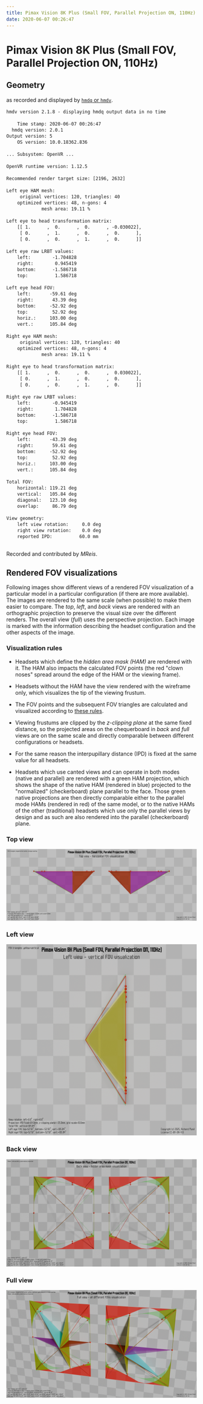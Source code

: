 ```yaml
---
title: Pimax Vision 8K Plus (Small FOV, Parallel Projection ON, 110Hz)
date: 2020-06-07 00:26:47
---
```

# Pimax Vision 8K Plus (Small FOV, Parallel Projection ON, 110Hz)

## Geometry

as recorded and displayed by [`hmdq` or `hmdv`](https://github.com/risa2000/hmdq).
```
hmdv version 2.1.8 - displaying hmdq output data in no time

    Time stamp: 2020-06-07 00:26:47
  hmdq version: 2.0.1
Output version: 5
    OS version: 10.0.18362.836

... Subsystem: OpenVR ...

OpenVR runtime version: 1.12.5

Recommended render target size: [2196, 2632]

Left eye HAM mesh:
     original vertices: 120, triangles: 40
    optimized vertices: 48, n-gons: 4
             mesh area: 19.11 %

Left eye to head transformation matrix:
    [[ 1.      ,  0.      ,  0.      , -0.030022],
     [ 0.      ,  1.      ,  0.      ,  0.      ],
     [ 0.      ,  0.      ,  1.      ,  0.      ]]

Left eye raw LRBT values:
    left:        -1.704828
    right:        0.945419
    bottom:      -1.586718
    top:          1.586718

Left eye head FOV:
    left:       -59.61 deg
    right:       43.39 deg
    bottom:     -52.92 deg
    top:         52.92 deg
    horiz.:     103.00 deg
    vert.:      105.84 deg

Right eye HAM mesh:
     original vertices: 120, triangles: 40
    optimized vertices: 48, n-gons: 4
             mesh area: 19.11 %

Right eye to head transformation matrix:
    [[ 1.      ,  0.      ,  0.      ,  0.030022],
     [ 0.      ,  1.      ,  0.      ,  0.      ],
     [ 0.      ,  0.      ,  1.      ,  0.      ]]

Right eye raw LRBT values:
    left:        -0.945419
    right:        1.704828
    bottom:      -1.586718
    top:          1.586718

Right eye head FOV:
    left:       -43.39 deg
    right:       59.61 deg
    bottom:     -52.92 deg
    top:         52.92 deg
    horiz.:     103.00 deg
    vert.:      105.84 deg

Total FOV:
    horizontal: 119.21 deg
    vertical:   105.84 deg
    diagonal:   123.10 deg
    overlap:     86.79 deg

View geometry:
    left view rotation:     0.0 deg
    right view rotation:    0.0 deg
    reported IPD:          60.0 mm


```
Recorded and contributed by _MReis_.

## Rendered FOV visualizations

Following images show different views of a rendered FOV visualization of a
particular model in a particular configuration (if there are more available).
The images are rendered to the same scale (when possible) to make them easier
to compare. The _top_, _left_, and _back_ views are rendered with an
orthographic projection to preserve the visual size over the different renders.
The overall view (_full_) uses the perspective projection. Each image is marked
with the information describing the headset configuration and the other aspects
of the image.

### Visualization rules

* Headsets which define the _hidden area mask (HAM)_ are rendered with it. The
  HAM also impacts the calculated FOV points (the red "clown noses" spread
  around the edge of the HAM or the viewing frame).

* Headsets without the HAM have the view rendered with the wireframe only, which
  visualizes the tip of the viewing frustum.

* The FOV points and the subsequent FOV triangles are calculated and visualized
  according to [these
  rules](https://risa2000.github.io/vrdocs/docs/hmd_fov_calculation).

* Viewing frustums are clipped by the _z-clipping plane_ at the same fixed
  distance, so the projected areas on the chequerboard in _back_ and _full_
  views are on the same scale and directly comparable between different
  configurations or headsets.

* For the same reason the interpupillary distance (IPD) is fixed at the same
  value for all headsets.

* Headsets which use canted views and can operate in both modes (native and
  parallel) are rendered with a green HAM projection, which shows the shape of
  the native HAM (rendered in blue) projected to the "normalized"
  (checkerboard) plane parallel to the face. Those green native projections are
  then directly comparable either to the parallel mode HAMs (rendered in red)
  of the same model, or to the native HAMs of the other (traditional) headsets
  which use only the parallel views by design and as such are also rendered
  into the parallel (checkerboard) plane.

### Top view
[![Pimax Vision 8K Plus (Small FOV, Parallel Projection ON, 110Hz) - top view](../images/PimaxVision8KPlus_Small_PP_R110_top.dmx.png)](../images/PimaxVision8KPlus_Small_PP_R110_top.dmx.png)

### Left view
[![Pimax Vision 8K Plus (Small FOV, Parallel Projection ON, 110Hz) - left view](../images/PimaxVision8KPlus_Small_PP_R110_left.dmx.png)](../images/PimaxVision8KPlus_Small_PP_R110_left.dmx.png)

### Back view
[![Pimax Vision 8K Plus (Small FOV, Parallel Projection ON, 110Hz) - back view](../images/PimaxVision8KPlus_Small_PP_R110_back.dmx.png)](../images/PimaxVision8KPlus_Small_PP_R110_back.dmx.png)

### Full view
[![Pimax Vision 8K Plus (Small FOV, Parallel Projection ON, 110Hz) - full view](../images/PimaxVision8KPlus_Small_PP_R110_over.dmx.png)](../images/PimaxVision8KPlus_Small_PP_R110_over.dmx.png)

